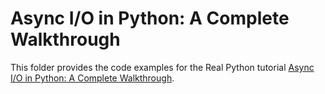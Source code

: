 # Async I/O in Python: A Complete Walkthrough

This folder provides the code examples for the Real Python tutorial [Async I/O in Python: A Complete Walkthrough](https://realpython.com/async-io-python/).
